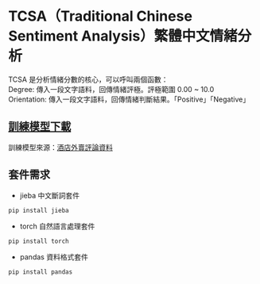 # TCSA（Traditional Chinese Sentiment Analysis）繁體中文情緒分析

TCSA 是分析情緒分數的核心，可以呼叫兩個函數：  
Degree: 傳入一段文字語料，回傳情緒評極。評極範圍 0.00 ~ 10.0  
Orientation: 傳入一段文字語料，回傳情緒判斷結果。「Positive」「Negative」  


## [訓練模型下載](https://mega.nz/fm/moZW2a7K)
訓練模型來源：[酒店外賣評論資料](https://github.com/SophonPlus/ChineseNlpCorpus)

## 套件需求
* jieba 中文斷詞套件
```
pip install jieba
```
* torch 自然語言處理套件
```
pip install torch
```
* pandas 資料格式套件
```
pip install pandas
```
